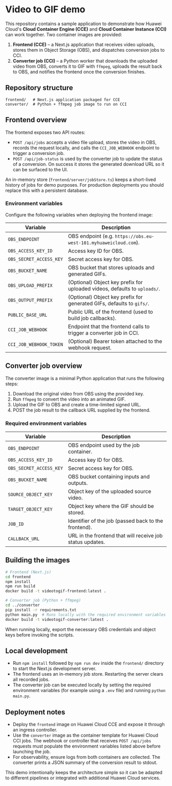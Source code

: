# Video to GIF demo

This repository contains a sample application to demonstrate how Huawei Cloud's **Cloud Container Engine (CCE)** and **Cloud Container Instance (CCI)** can work together. Two container images are provided:

1. **Frontend (CCE)** – a Next.js application that receives video uploads, stores them in Object Storage (OBS), and dispatches conversion jobs to CCI.
2. **Converter job (CCI)** – a Python worker that downloads the uploaded video from OBS, converts it to GIF with `ffmpeg`, uploads the result back to OBS, and notifies the frontend once the conversion finishes.

## Repository structure

```text
frontend/   # Next.js application packaged for CCE
converter/  # Python + ffmpeg job image to run on CCI
```

## Frontend overview

The frontend exposes two API routes:

- `POST /api/jobs` accepts a video file upload, stores the video in OBS, records the request locally, and calls the `CCI_JOB_WEBHOOK` endpoint to trigger a conversion job.
- `POST /api/job-status` is used by the converter job to update the status of a conversion. On success it stores the generated download URL so it can be surfaced to the UI.

An in-memory store (`frontend/server/jobStore.ts`) keeps a short-lived history of jobs for demo purposes. For production deployments you should replace this with a persistent database.

### Environment variables

Configure the following variables when deploying the frontend image:

| Variable | Description |
| --- | --- |
| `OBS_ENDPOINT` | OBS endpoint (e.g. `https://obs.eu-west-101.myhuaweicloud.com`). |
| `OBS_ACCESS_KEY_ID` | Access key ID for OBS. |
| `OBS_SECRET_ACCESS_KEY` | Secret access key for OBS. |
| `OBS_BUCKET_NAME` | OBS bucket that stores uploads and generated GIFs. |
| `OBS_UPLOAD_PREFIX` | (Optional) Object key prefix for uploaded videos, defaults to `uploads/`. |
| `OBS_OUTPUT_PREFIX` | (Optional) Object key prefix for generated GIFs, defaults to `gifs/`. |
| `PUBLIC_BASE_URL` | Public URL of the frontend (used to build job callbacks). |
| `CCI_JOB_WEBHOOK` | Endpoint that the frontend calls to trigger a converter job in CCI. |
| `CCI_JOB_WEBHOOK_TOKEN` | (Optional) Bearer token attached to the webhook request. |

## Converter job overview

The converter image is a minimal Python application that runs the following steps:

1. Download the original video from OBS using the provided key.
2. Run `ffmpeg` to convert the video into an animated GIF.
3. Upload the GIF to OBS and create a time-limited signed URL.
4. POST the job result to the callback URL supplied by the frontend.

### Required environment variables

| Variable | Description |
| --- | --- |
| `OBS_ENDPOINT` | OBS endpoint used by the job container. |
| `OBS_ACCESS_KEY_ID` | Access key ID for OBS. |
| `OBS_SECRET_ACCESS_KEY` | Secret access key for OBS. |
| `OBS_BUCKET_NAME` | OBS bucket containing inputs and outputs. |
| `SOURCE_OBJECT_KEY` | Object key of the uploaded source video. |
| `TARGET_OBJECT_KEY` | Object key where the GIF should be stored. |
| `JOB_ID` | Identifier of the job (passed back to the frontend). |
| `CALLBACK_URL` | URL in the frontend that will receive job status updates. |

## Building the images

```bash
# Frontend (Next.js)
cd frontend
npm install
npm run build
docker build -t videotogif-frontend:latest .

# Converter job (Python + ffmpeg)
cd ../converter
pip install -r requirements.txt
python main.py  # Runs locally with the required environment variables set
docker build -t videotogif-converter:latest .
```

When running locally, export the necessary OBS credentials and object keys before invoking the scripts.

## Local development

- Run `npm install` followed by `npm run dev` inside the `frontend/` directory to start the Next.js development server.
- The frontend uses an in-memory job store. Restarting the server clears all recorded jobs.
- The converter job can be executed locally by setting the required environment variables (for example using a `.env` file) and running `python main.py`.

## Deployment notes

- Deploy the `frontend` image on Huawei Cloud CCE and expose it through an ingress controller.
- Use the `converter` image as the container template for Huawei Cloud CCI jobs. The webhook or controller that receives `POST /api/jobs` requests must populate the environment variables listed above before launching the job.
- For observability, ensure logs from both containers are collected. The converter prints a JSON summary of the conversion result to stdout.

This demo intentionally keeps the architecture simple so it can be adapted to different pipelines or integrated with additional Huawei Cloud services.
